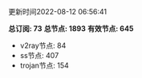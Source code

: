 更新时间2022-08-12 06:56:41

**总订阅: 73**
**总节点: 1893**
**有效节点: 645**
- v2ray节点: 84
- ss节点: 407
- trojan节点: 154
